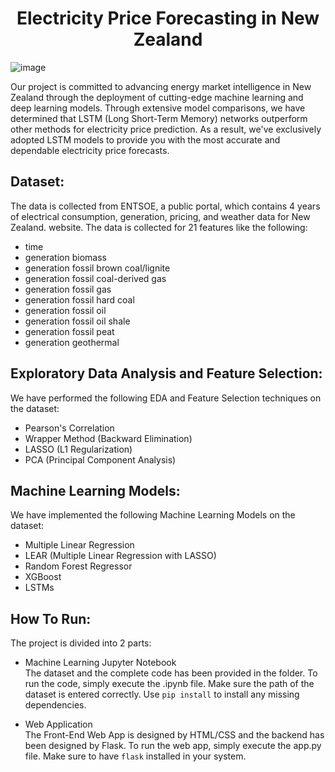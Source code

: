 <h1 align="center">Electricity Price Forecasting in New Zealand</h1>

![image](https://github.com/JohnLocke117/Electricity-Price-Forecasting/assets/99555479/992016fc-5e1c-4cee-8531-b76d87b0f7e2)

<p>
Our project is committed to advancing energy market intelligence in New Zealand 
through the deployment of cutting-edge machine learning and deep learning models. 
Through extensive model comparisons, we have determined that LSTM (Long Short-Term 
Memory) networks outperform other methods for electricity price prediction. As a 
result, we've exclusively adopted LSTM models to provide you with the most accurate 
and dependable electricity price forecasts.
</p>

## Dataset:
The data is collected from ENTSOE, a public portal, which contains 4 years of electrical consumption, 
generation, pricing, and weather data for New Zealand. 
website. The data is collected for 21 features like the following:

- time
- generation biomass
- generation fossil brown coal/lignite
- generation fossil coal-derived gas	
- generation fossil gas	
- generation fossil hard coal	
- generation fossil oil	
- generation fossil oil shale	
- generation fossil peat	
- generation geothermal


## Exploratory Data Analysis and Feature Selection:
We have performed the following EDA and Feature Selection techniques on the dataset:

- Pearson's Correlation
- Wrapper Method (Backward Elimination)
- LASSO (L1 Regularization)
- PCA (Principal Component Analysis)

## Machine Learning Models:
We have implemented the following Machine Learning Models on the dataset:

- Multiple Linear Regression
- LEAR (Multiple Linear Regression with LASSO)
- Random Forest Regressor
- XGBoost
- LSTMs

## How To Run:
The project is divided into 2 parts:
- Machine Learning Jupyter Notebook <br/>
The dataset and the complete code has been provided in the folder.
To run the code, simply execute the .ipynb file. 
Make sure the path of the dataset is entered correctly.
Use `pip install` to install any missing dependencies.


- Web Application <br/>
The Front-End Web App is designed by HTML/CSS and the backend has been designed by Flask.
To run the web app, simply execute the app.py file.
Make sure to have `flask` installed in your system.
